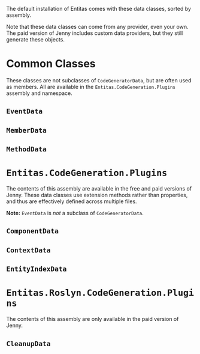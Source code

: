 The default installation of Entitas comes with these data classes, sorted by assembly.

Note that these data classes can come from any provider, even your own.  The paid version of Jenny includes custom data providers, but they still generate these objects.

# Common Classes

These classes are not subclasses of `CodeGeneratorData`, but are often used as members.  All are available in the `Entitas.CodeGeneration.Plugins` assembly and namespace.

## `EventData`

## `MemberData`

## `MethodData`

# `Entitas.CodeGeneration.Plugins`

The contents of this assembly are available in the free and paid versions of Jenny.  These data classes use extension methods rather than properties, and thus are effectively defined across multiple files.

**Note:** `EventData` is *not* a subclass of `CodeGeneratorData`.

## `ComponentData`

## `ContextData`

## `EntityIndexData`



# `Entitas.Roslyn.CodeGeneration.Plugins`

The contents of this assembly are only available in the paid version of Jenny.

## `CleanupData`


